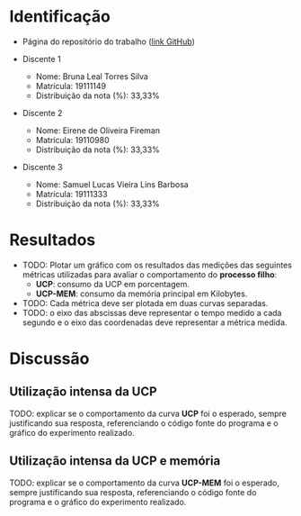 # Identificação

* Página do repositório do trabalho ([link GitHub](TODO)) 

* Discente 1
	* Nome: Bruna Leal Torres Silva
	* Matrícula: 19111149
	* Distribuição da nota (%): 33,33%
* Discente 2
	* Nome: Eirene de Oliveira Fireman
	* Matrícula: 19110980
	* Distribuição da nota (%): 33,33%
* Discente 3
	* Nome: Samuel Lucas Vieira Lins Barbosa
	* Matrícula: 19111333
	* Distribuição da nota (%): 33,33%		
	
# Resultados

* TODO: Plotar um gráfico com os resultados das medições das seguintes métricas utilizadas para avaliar o comportamento do **processo filho**:
	*  **UCP**: consumo da UCP em porcentagem.
	*  **UCP-MEM**: consumo da memória principal em Kilobytes.
* TODO: Cada métrica deve ser plotada em duas curvas separadas.
* TODO: o eixo das abscissas deve representar o tempo medido a cada segundo e o eixo das coordenadas deve representar a métrica medida.


# Discussão

## Utilização intensa da UCP

TODO: explicar se o comportamento da curva **UCP** foi o esperado, sempre justificando sua resposta, referenciando o código fonte do programa e o gráfico do experimento realizado.

## Utilização intensa da UCP e memória

TODO: explicar se o comportamento da curva **UCP-MEM** foi o esperado, sempre justificando sua resposta, referenciando o código fonte do programa e o gráfico do experimento realizado.

